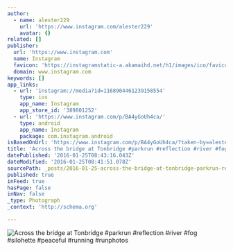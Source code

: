 ```yaml
---
author:
  - name: alester229
    url: 'https://www.instagram.com/alester229'
    avatar: {}
related: []
publisher:
  url: 'https://www.instagram.com'
  name: Instagram
  favicon: 'https://instagramstatic-a.akamaihd.net/h1/images/ico/favicon.ico/7cdab0872b15.ico'
  domain: www.instagram.com
keywords: []
app_links:
  - url: 'instagram://media?id=1168904461239158554'
    type: ios
    app_name: Instagram
    app_store_id: '389801252'
  - url: 'https://www.instagram.com/p/BA4yGoUh4ca/'
    type: android
    app_name: Instagram
    package: com.instagram.android
isBasedOnUrl: 'https://www.instagram.com/p/BA4yGoUh4ca/?taken-by=alester229'
title: 'Across the bridge at Tonbridge #parkrun #reflection #river #fog #silohette #peaceful #running #runphotos'
datePublished: '2016-01-25T08:43:16.043Z'
dateModified: '2016-01-25T08:41:51.078Z'
sourcePath: _posts/2016-01-25-across-the-bridge-at-tonbridge-parkrun-reflection-river.md
published: true
inFeed: true
hasPage: false
inNav: false
_type: Photograph
_context: 'http://schema.org'

---
```

![Across the bridge at Tonbridge &num;parkrun &num;reflection &num;river &num;fog &num;silohette &num;peaceful &num;running &num;runphotos](https://scontent.cdninstagram.com/hphotos-xfp1/t51.2885-15/s640x640/sh0.08/e35/12568337_735833076516790_1361092096_n.jpg)